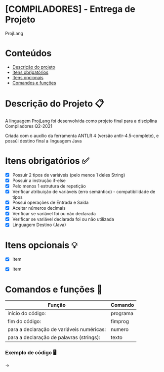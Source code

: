 # **[COMPILADORES] - Entrega de Projeto**
ProjLang

Conteúdos
=================

<!--ts-->
   * [Descrição do projeto](#descrição-do-projeto)
   * [Itens obrigatórios](#itens-obrigatórios-)
   * [Itens opcionais](#itens-opcionais-)
   * [Comandos e funções](#comandos-e-funções-)

<!--te-->


Descrição do Projeto 📋
====================
A linguagem ProjLang foi desenvolvida como projeto final para a disciplina Compiladores Q2-2021

Criada com o auxílio da ferramenta ANTLR 4 (versão antlr-4.5-complete), e possúi destino final a linguagem Java

Itens obrigatórios ✅
==================

- [X] Possuir 2 tipos de variáveis (pelo menos 1 deles String)
- [X] Possuir a instrução if-else
- [X] Pelo menos 1 estrutura de repetição
- [X] Verificar atribuição de variáveis (erro semântico) - compatibilidade de tipos
- [X] Possui operações de Entrada e Saída
- [X] Aceitar números decimais
- [X] Verificar se variável foi ou não declarada
- [X] Verificar se variável declarada foi ou não utilizada
- [X] Linguagem Destino (Java)

Itens opcionais 💡
===============

- [X] Item
- [X] Item 


Comandos e funções 🔧
==================

|Função                                    |Comando
|------------------------------------------|--------|
|início do código:                         |programa
|fim do código:                            |fimprog
|para a declaração de variáveis numéricas: |numero
|para a declaração de palavras (strings):  |texto

### **Exemplo de código 🖥️**
->  
